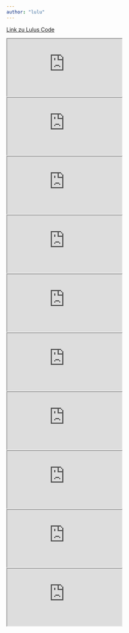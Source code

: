 ```yaml
---
author: "lulu"
---
```


[Link zu Lulus Code](https://codepen.io/lulugrosche/full/wvVXvMO)

<iframe class="image" src="https://drive.google.com/file/d/1Gmn0bC8SegQlWpJCb4TS9FMGf2KMn6q4/preview"></iframe>

<iframe class="image" src="https://drive.google.com/file/d/1nelIdbZSC1k4Gcgl3yLOrAEh4Rtg1rXH/preview"></iframe>

<iframe class="image" src="https://drive.google.com/file/d/1-qqCfBGdtjRIW_q7cSXcfc6YtIZeYliF/preview"></iframe>

<iframe class="image" src="https://drive.google.com/file/d/1-qqCfBGdtjRIW_q7cSXcfc6YtIZeYliF/preview"></iframe>

<iframe class="image" src="https://drive.google.com/file/d/1UsYG1byqrd4YcMB5Hcn4IM9Cgi4glq3D/preview"></iframe>

<iframe class="image" src="https://drive.google.com/file/d/1dOCcdJmD4MRKaGELzAHI0Miz3x0HVcmV/preview"></iframe>

<iframe class="image" src="https://drive.google.com/file/d/17qGbBw3l-fn9Iwv_eTBoKB-DbW6GA5qi/preview"></iframe>

<iframe class="image" src="https://drive.google.com/file/d/1B_boWZ0O5vIeINB6F3hBIdelhT_ApN8S/preview"></iframe>

<iframe class="image" src="https://drive.google.com/file/d/12lRlPNZyTOdsX0iFgf9itDlauAh-hyZX/preview"></iframe>

<iframe class="image" src="https://drive.google.com/file/d/1nKeTxoWaNv7aBj0carA1frof8zVr2Vt8/preview"></iframe>